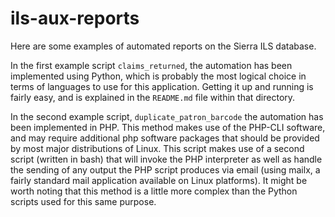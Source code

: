 # ils-aux-reports

Here are some examples of automated reports on the Sierra ILS database.

In the first example script ```claims_returned```, the automation has been 
implemented using Python, which is probably the most logical choice in 
terms of languages to use for this application. Getting it up and 
running is fairly easy, and is explained in the ```README.md``` file 
within that directory.

In the second example script, ```duplicate_patron_barcode``` the 
automation has been implemented in PHP. This method makes use of the 
PHP-CLI software, and may require additional php software packages that 
should be provided by most major distributions of Linux. This script 
makes use of a second script (written in bash) that will invoke the PHP 
interpreter as well as handle the sending of any output the PHP script 
produces via email (using mailx, a fairly standard mail application 
available on Linux platforms). It might be worth noting that this 
method is a little more complex than the Python scripts used for this 
same purpose.
